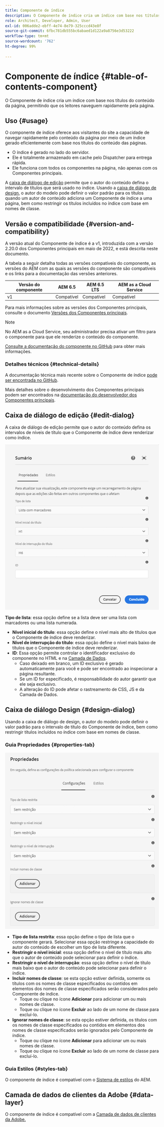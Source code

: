 ```yaml
---
title: Componente de índice
description: O Componente de índice cria um índice com base nos títulos do conteúdo da página, permitindo que os leitores naveguem rapidamente pela página.
role: Architect, Developer, Admin, User
exl-id: 006adde2-ebff-4e74-8e79-325cccd43e8f
source-git-commit: 6fbc781db555bc6abaed1d122a9a8756e3d53222
workflow-type: tm+mt
source-wordcount: '762'
ht-degree: 99%

---
```


# Componente de índice {#table-of-contents-component}

O Componente de índice cria um índice com base nos títulos do conteúdo da página, permitindo que os leitores naveguem rapidamente pela página.

## Uso {#usage}

O componente de índice oferece aos visitantes do site a capacidade de navegar rapidamente pelo conteúdo da página por meio de um índice gerado eficientemente com base nos títulos do conteúdo das páginas.

* O índice é gerado no lado do servidor.
* Ele é totalmente armazenado em cache pelo Dispatcher para entrega rápida.
* Ele funciona com todos os componentes na página, não apenas com os Componentes principais.

A [caixa de diálogo de edição](#edit-dialog) permite que o autor do conteúdo defina o intervalo de títulos que será usado no índice. Usando a [caixa de diálogo de design](#design-dialog), o autor do modelo pode definir o valor padrão para os títulos quando um autor de conteúdo adiciona um Componente de índice a uma página, bem como restringir os títulos incluídos no índice com base em nomes de classe.

## Versão e compatibilidade {#version-and-compatibility}

A versão atual do Componente de índice é a v1, introduzida com a versão 2.20.0 dos Componentes principais em maio de 2022, e está descrita neste documento.

A tabela a seguir detalha todas as versões compatíveis do componente, as versões do AEM com as quais as versões do componente são compatíveis e os links para a documentação das versões anteriores.

| Versão do componente | AEM 6.5 | AEM 6.5 LTS | AEM as a Cloud Service |
|---|---|---|---|
| v1 | Compatível | Compatível | Compatível |

Para mais informações sobre as versões dos Componentes principais, consulte o documento [Versões dos Componentes principais](/help/versions.md).

>[!NOTE]
>
>No AEM as a Cloud Service, seu administrador precisa ativar um filtro para o componente para que ele renderize o conteúdo do componente.
>
>[Consulte a documentação do componente no GitHub](https://adobe.com/go/aem_cmp_tech_tableofcontents_v1) para obter mais informações.

### Detalhes técnicos {#technical-details}

A documentação técnica mais recente sobre o Componente de índice [pode ser encontrada no GitHub](https://adobe.com/go/aem_cmp_tech_tableofcontents_v1).

Mais detalhes sobre o desenvolvimento dos Componentes principais podem ser encontrados na [documentação do desenvolvedor dos Componentes principais](/help/developing/overview.md).

## Caixa de diálogo de edição {#edit-dialog}

A caixa de diálogo de edição permite que o autor do conteúdo defina os intervalos de níveis de título que o Componente de índice deve renderizar como índice.

![Caixa de diálogo de edição do Componente de índice](/help/assets/tableofcontents-edit.png)

**Tipo de lista**: essa opção define se a lista deve ser uma lista com marcadores ou uma lista numerada.
* **Nível inicial do título**: essa opção define o nível mais alto de títulos que o Componente de índice deve renderizar.
* **Nível de interrupção do título**: essa opção define o nível mais baixo de títulos que o Componente de índice deve renderizar.
* **ID**: Essa opção permite controlar o identificador exclusivo do componente no HTML e na [Camada de Dados](/help/developing/data-layer/overview.md).
   * Caso deixado em branco, um ID exclusivo é gerado automaticamente para você e pode ser encontrado ao inspecionar a página resultante.
   * Se um ID for especificado, é responsabilidade do autor garantir que ele seja exclusivo.
   * A alteração do ID pode afetar o rastreamento de CSS, JS e da Camada de Dados.

## Caixa de diálogo Design {#design-dialog}

Usando a caixa de diálogo de design, o autor do modelo pode definir o valor padrão para o intervalo de título do Componente de índice, bem como restringir títulos incluídos no índice com base em nomes de classe.

### Guia Propriedades {#properties-tab}

![Caixa de diálogo de design do componente de Pesquisa rápida](/help/assets/tableofcontents-design.png)

* **Tipo de lista restrita**: essa opção define o tipo de lista que o componente gerará. Selecionar essa opção restringe a capacidade do autor do conteúdo de escolher um tipo de lista diferente.
* **Restringir o nível inicial**: essa opção define o nível de título mais alto que o autor de conteúdo pode selecionar para definir o índice.
* **Restringir o nível de interrupção**: essa opção define o nível de título mais baixo que o autor do conteúdo pode selecionar para definir o índice.
* **Incluir nomes de classe**: se esta opção estiver definida, somente os títulos com os nomes de classe especificados ou contidos em elementos dos nomes de classe especificados serão considerados pelo Componente de índice.
   * Toque ou clique no ícone **Adicionar** para adicionar um ou mais nomes de classe.
   * Toque ou clique no ícone **Excluir** ao lado de um nome de classe para excluí-lo.
* **Ignorar nomes de classe**: se esta opção estiver definida, os títulos com os nomes de classe especificados ou contidos em elementos dos nomes de classe especificados serão ignorados pelo Componente de índice.
   * Toque ou clique no ícone **Adicionar** para adicionar um ou mais nomes de classe.
   * Toque ou clique no ícone **Excluir** ao lado de um nome de classe para excluí-lo.

### Guia Estilos {#styles-tab}

O componente de índice é compatível com o [Sistema de estilos](/help/get-started/authoring.md#component-styling) do AEM.

## Camada de dados de clientes da Adobe {#data-layer}

O componente de índice é compatível com a [Camada de dados de clientes da Adobe.](/help/developing/data-layer/overview.md)
